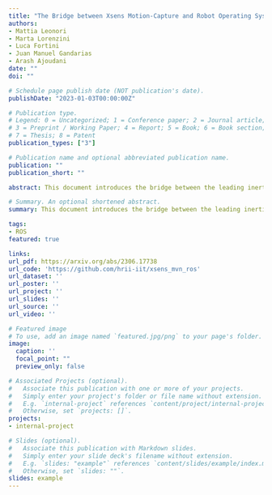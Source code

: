 ```yaml
---
title: "The Bridge between Xsens Motion-Capture and Robot Operating System (ROS): Enabling Robots with Online 3D Human Motion Tracking"
authors:
- Mattia Leonori
- Marta Lorenzini
- Luca Fortini
- Juan Manuel Gandarias
- Arash Ajoudani
date: ""
doi: ""

# Schedule page publish date (NOT publication's date).
publishDate: "2023-01-03T00:00:00Z"

# Publication type.
# Legend: 0 = Uncategorized; 1 = Conference paper; 2 = Journal article;
# 3 = Preprint / Working Paper; 4 = Report; 5 = Book; 6 = Book section;
# 7 = Thesis; 8 = Patent
publication_types: ["3"]

# Publication name and optional abbreviated publication name.
publication: ""
publication_short: ""

abstract: This document introduces the bridge between the leading inertial motion-capture systems for 3D human tracking and the most used robotics software framework. 3D kinematic data provided by Xsens are translated into ROS messages to make them usable by robots and a Unified Robotics Description Format (URDF) model of the human kinematics is generated, which can be run and displayed in ROS 3D visualizer, RViz. The code to implement the to-ROS-bridge is a ROS package called xsens_mvn_ros and is available on GitHub at this https URL The main documentation can be found at this https URL

# Summary. An optional shortened abstract.
summary: This document introduces the bridge between the leading inertial motion-capture systems for 3D human tracking and the most used robotics software framework.

tags:
- ROS
featured: true

links:
url_pdf: https://arxiv.org/abs/2306.17738
url_code: 'https://github.com/hrii-iit/xsens_mvn_ros'
url_dataset: ''
url_poster: ''
url_project: ''
url_slides: ''
url_source: ''
url_video: ''

# Featured image
# To use, add an image named `featured.jpg/png` to your page's folder. 
image:
  caption: ''
  focal_point: ""
  preview_only: false

# Associated Projects (optional).
#   Associate this publication with one or more of your projects.
#   Simply enter your project's folder or file name without extension.
#   E.g. `internal-project` references `content/project/internal-project/index.md`.
#   Otherwise, set `projects: []`.
projects:
- internal-project

# Slides (optional).
#   Associate this publication with Markdown slides.
#   Simply enter your slide deck's filename without extension.
#   E.g. `slides: "example"` references `content/slides/example/index.md`.
#   Otherwise, set `slides: ""`.
slides: example
---
```

<!-- 
{{% callout note %}}
Create your slides in Markdown - click the *Slides* button to check out the example.
{{% /callout %}}

Supplementary notes can be added here, including [code, math, and images](https://wowchemy.com/docs/writing-markdown-latex/). -->
